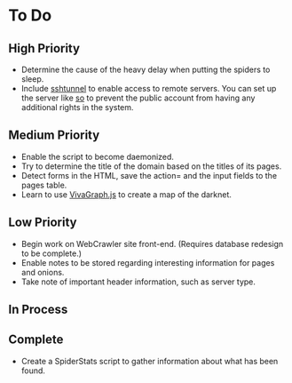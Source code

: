 # To Do

## High Priority
* Determine the cause of the heavy delay when putting the spiders to sleep.
* Include [sshtunnel](https://github.com/pahaz/sshtunnel) to enable access to remote servers. You can set up the server like [so](https://unix.stackexchange.com/questions/235040/how-do-i-create-a-ssh-user-that-can-only-access-mysql) to prevent the public account from having any additional rights in the system.

## Medium Priority
* Enable the script to become daemonized.
* Try to determine the title of the domain based on the titles of its pages.
* Detect forms in the HTML, save the action= and the input fields to the pages table.
* Learn to use [VivaGraph.js](https://github.com/anvaka/VivaGraphJS) to create a map of the darknet.

## Low Priority
* Begin work on WebCrawler site front-end. (Requires database redesign to be complete.)
* Enable notes to be stored regarding interesting information for pages and onions.
* Take note of important header information, such as server type.

## In Process

## Complete
* Create a SpiderStats script to gather information about what has been found.
